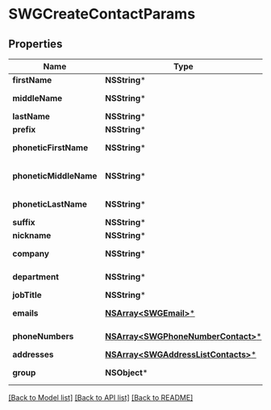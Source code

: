 # SWGCreateContactParams

## Properties
Name | Type | Description | Notes
------------ | ------------- | ------------- | -------------
**firstName** | **NSString*** | First Name | [optional] 
**middleName** | **NSString*** | Middle Name | [optional] 
**lastName** | **NSString*** | Last Name | [optional] 
**prefix** | **NSString*** | Prefix | [optional] 
**phoneticFirstName** | **NSString*** | Phonetic First Name | [optional] 
**phoneticMiddleName** | **NSString*** | Phonetic Middle Name | [optional] 
**phoneticLastName** | **NSString*** | Phonetic Last Name | [optional] 
**suffix** | **NSString*** | Suffix | [optional] 
**nickname** | **NSString*** | Nickname | [optional] 
**company** | **NSString*** | Company Name | [optional] 
**department** | **NSString*** | Department Name | [optional] 
**jobTitle** | **NSString*** | Job Title | [optional] 
**emails** | [**NSArray&lt;SWGEmail&gt;***](SWGEmail.md) | Email Addresses | [optional] 
**phoneNumbers** | [**NSArray&lt;SWGPhoneNumberContact&gt;***](SWGPhoneNumberContact.md) | Phone Numbers | [optional] 
**addresses** | [**NSArray&lt;SWGAddressListContacts&gt;***](SWGAddressListContacts.md) | Addresses | [optional] 
**group** | **NSObject*** | Contact Group | [optional] 

[[Back to Model list]](../README.md#documentation-for-models) [[Back to API list]](../README.md#documentation-for-api-endpoints) [[Back to README]](../README.md)



